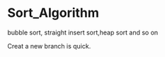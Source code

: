 # Sort_Algorithm
bubble sort, straight insert sort,heap sort and so on

Creat a new branch is quick.

